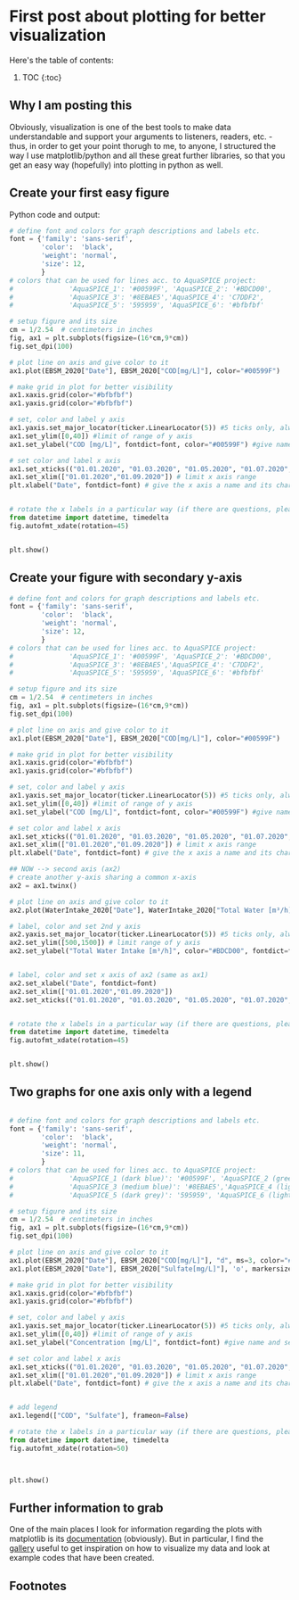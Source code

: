 # First post about plotting for better visualization

Here's the table of contents:

1. TOC
{:toc}

## Why I am posting this

Obviously, visualization is one of the best tools to make data understandable and support your arguments to listeners, readers, etc. - thus, in order to get your point thorugh to me, to anyone, I structured the way I use matplotlib/python and all these great further libraries, so that you get an easy way (hopefully) into plotting in python as well.

## Create your first easy figure

Python code and output:

```python
# define font and colors for graph descriptions and labels etc.
font = {'family': 'sans-serif',
        'color':  'black',
        'weight': 'normal',
        'size': 12,
        }
# colors that can be used for lines acc. to AquaSPICE project: 
#              'AquaSPICE_1': '#00599F', 'AquaSPICE_2': '#BDCD00', 
#              'AquaSPICE_3': '#8EBAE5','AquaSPICE_4': 'C7DDF2', 
#              'AquaSPICE_5': '595959', 'AquaSPICE_6': '#bfbfbf'

# setup figure and its size
cm = 1/2.54  # centimeters in inches
fig, ax1 = plt.subplots(figsize=(16*cm,9*cm))
fig.set_dpi(100)

# plot line on axis and give color to it
ax1.plot(EBSM_2020["Date"], EBSM_2020["COD[mg/L]"], color="#00599F")

# make grid in plot for better visibility
ax1.xaxis.grid(color="#bfbfbf")
ax1.yaxis.grid(color="#bfbfbf")

# set, color and label y axis 
ax1.yaxis.set_major_locator(ticker.LinearLocator(5)) #5 ticks only, always ;)
ax1.set_ylim([0,40]) #limit of range of y axis
ax1.set_ylabel("COD [mg/L]", fontdict=font, color="#00599F") #give name and color

# set color and label x axis
ax1.set_xticks(("01.01.2020", "01.03.2020", "01.05.2020", "01.07.2020", "01.09.2020")) # set specific ticks
ax1.set_xlim(["01.01.2020","01.09.2020"]) # limit x axis range
plt.xlabel("Date", fontdict=font) # give the x axis a name and its characteristics (font)


# rotate the x labels in a particular way (if there are questions, please let me know here - the rotation also works on data which is not in "date" format)
from datetime import datetime, timedelta
fig.autofmt_xdate(rotation=45)


plt.show()
```

## Create your figure with secondary y-axis

```python
# define font and colors for graph descriptions and labels etc.
font = {'family': 'sans-serif',
        'color':  'black',
        'weight': 'normal',
        'size': 12,
        }
# colors that can be used for lines acc. to AquaSPICE project: 
#              'AquaSPICE_1': '#00599F', 'AquaSPICE_2': '#BDCD00', 
#              'AquaSPICE_3': '#8EBAE5','AquaSPICE_4': 'C7DDF2', 
#              'AquaSPICE_5': '595959', 'AquaSPICE_6': '#bfbfbf'

# setup figure and its size
cm = 1/2.54  # centimeters in inches
fig, ax1 = plt.subplots(figsize=(16*cm,9*cm))
fig.set_dpi(100)

# plot line on axis and give color to it
ax1.plot(EBSM_2020["Date"], EBSM_2020["COD[mg/L]"], color="#00599F")

# make grid in plot for better visibility
ax1.xaxis.grid(color="#bfbfbf")
ax1.yaxis.grid(color="#bfbfbf")

# set, color and label y axis 
ax1.yaxis.set_major_locator(ticker.LinearLocator(5)) #5 ticks only, always ;)
ax1.set_ylim([0,40]) #limit of range of y axis
ax1.set_ylabel("COD [mg/L]", fontdict=font, color="#00599F") #give name and color

# set color and label x axis
ax1.set_xticks(("01.01.2020", "01.03.2020", "01.05.2020", "01.07.2020", "01.09.2020")) # set specific ticks
ax1.set_xlim(["01.01.2020","01.09.2020"]) # limit x axis range
plt.xlabel("Date", fontdict=font) # give the x axis a name and its characteristics (font)

## NOW --> second axis (ax2)
# create another y-axis sharing a common x-axis
ax2 = ax1.twinx()

# plot line on axis and give color to it
ax2.plot(WaterIntake_2020["Date"], WaterIntake_2020["Total Water [m³/h]"], "#BDCD00")

# label, color and set 2nd y axis 
ax2.yaxis.set_major_locator(ticker.LinearLocator(5)) #5 ticks only, always ;)
ax2.set_ylim([500,1500]) # limit range of y axis
ax2.set_ylabel("Total Water Intake [m³/h]", color="#BDCD00", fontdict=font) # give name and color


# label, color and set x axis of ax2 (same as ax1)
ax2.set_xlabel("Date", fontdict=font)
ax2.set_xlim(["01.01.2020","01.09.2020"])
ax2.set_xticks(("01.01.2020", "01.03.2020", "01.05.2020", "01.07.2020", "01.09.2020"))


# rotate the x labels in a particular way (if there are questions, please let me know here - the rotation also works on data which is not in "date" format)
from datetime import datetime, timedelta
fig.autofmt_xdate(rotation=45)


plt.show()
```
## Two graphs for one axis only with a legend

``` python

# define font and colors for graph descriptions and labels etc.
font = {'family': 'sans-serif',
        'color':  'black',
        'weight': 'normal',
        'size': 11,
        }
# colors that can be used for lines acc. to AquaSPICE project: 
#              'AquaSPICE_1 (dark blue)': '#00599F', 'AquaSPICE_2 (green)': '#BDCD00', 
#              'AquaSPICE_3 (medium blue)': '#8EBAE5','AquaSPICE_4 (light blue)': 'C7DDF2', 
#              'AquaSPICE_5 (dark grey)': '595959', 'AquaSPICE_6 (light grey)': '#bfbfbf'

# setup figure and its size
cm = 1/2.54  # centimeters in inches
fig, ax1 = plt.subplots(figsize=(16*cm,9*cm))
fig.set_dpi(100)

# plot line on axis and give color to it
ax1.plot(EBSM_2020["Date"], EBSM_2020["COD[mg/L]"], "d", ms=3, color="#00599F")
ax1.plot(EBSM_2020["Date"], EBSM_2020["Sulfate[mg/L]"], 'o', markersize=3,color="#8EBAE5")

# make grid in plot for better visibility
ax1.xaxis.grid(color="#bfbfbf")
ax1.yaxis.grid(color="#bfbfbf")

# set, color and label y axis 
ax1.yaxis.set_major_locator(ticker.LinearLocator(5)) #5 ticks only, always ;)
ax1.set_ylim([0,40]) #limit of range of y axis
ax1.set_ylabel("Concentration [mg/L]", fontdict=font) #give name and set characteristics

# set color and label x axis
ax1.set_xticks(("01.01.2020", "01.03.2020", "01.05.2020", "01.07.2020", "01.09.2020")) # set specific ticks
ax1.set_xlim(["01.01.2020","01.09.2020"]) # limit x axis range
plt.xlabel("Date", fontdict=font) # give the x axis a name and its characteristics (font)


# add legend
ax1.legend(["COD", "Sulfate"], frameon=False)

# rotate the x labels in a particular way (if there are questions, please let me know here - the rotation also works on data which is not in "date" format)
from datetime import datetime, timedelta
fig.autofmt_xdate(rotation=50)



plt.show()
```



## Further information to grab

One of the main places I look for information regarding the plots with matplotlib is its [documentation](https://matplotlib.org/) (obviously).
But in particular, I find the [gallery](https://matplotlib.org/stable/gallery/index.html) useful to get inspiration on how to visualize my data and look at example codes that have been created.

## Footnotes

[^1]: This is the footnote.


